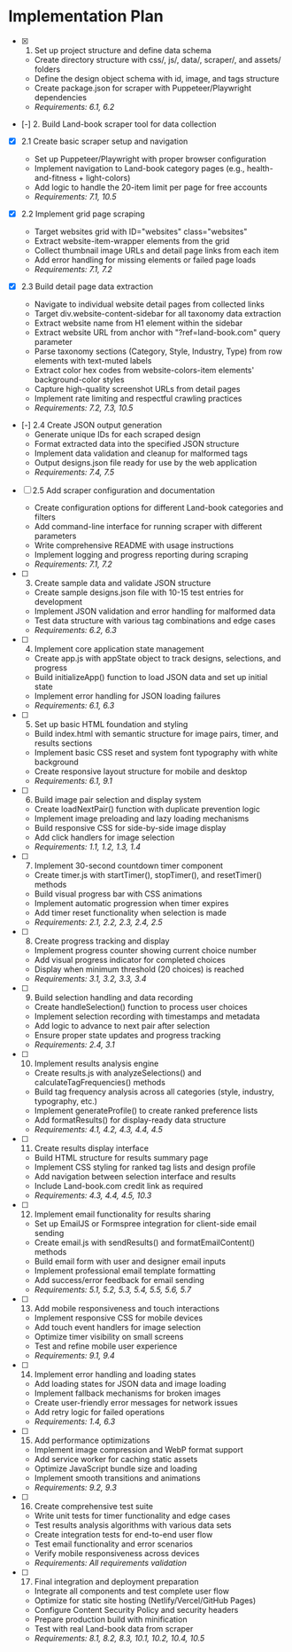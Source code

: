 # Implementation Plan

- [x] 1. Set up project structure and define data schema
  - Create directory structure with css/, js/, data/, scraper/, and assets/ folders
  - Define the design object schema with id, image, and tags structure
  - Create package.json for scraper with Puppeteer/Playwright dependencies
  - _Requirements: 6.1, 6.2_

- [-] 2. Build Land-book scraper tool for data collection
- [x] 2.1 Create basic scraper setup and navigation
  - Set up Puppeteer/Playwright with proper browser configuration
  - Implement navigation to Land-book category pages (e.g., health-and-fitness + light-colors)
  - Add logic to handle the 20-item limit per page for free accounts
  - _Requirements: 7.1, 10.5_

- [x] 2.2 Implement grid page scraping
  - Target websites grid with ID="websites" class="websites"
  - Extract website-item-wrapper elements from the grid
  - Collect thumbnail image URLs and detail page links from each item
  - Add error handling for missing elements or failed page loads
  - _Requirements: 7.1, 7.2_

- [x] 2.3 Build detail page data extraction
  - Navigate to individual website detail pages from collected links
  - Target div.website-content-sidebar for all taxonomy data extraction
  - Extract website name from H1 element within the sidebar
  - Extract website URL from anchor with "?ref=land-book.com" query parameter
  - Parse taxonomy sections (Category, Style, Industry, Type) from row elements with text-muted labels
  - Extract color hex codes from website-colors-item elements' background-color styles
  - Capture high-quality screenshot URLs from detail pages
  - Implement rate limiting and respectful crawling practices
  - _Requirements: 7.2, 7.3, 10.5_

- [-] 2.4 Create JSON output generation
  - Generate unique IDs for each scraped design
  - Format extracted data into the specified JSON structure
  - Implement data validation and cleanup for malformed tags
  - Output designs.json file ready for use by the web application
  - _Requirements: 7.4, 7.5_

- [ ] 2.5 Add scraper configuration and documentation
  - Create configuration options for different Land-book categories and filters
  - Add command-line interface for running scraper with different parameters
  - Write comprehensive README with usage instructions
  - Implement logging and progress reporting during scraping
  - _Requirements: 7.1, 7.2_

- [ ] 3. Create sample data and validate JSON structure
  - Create sample designs.json file with 10-15 test entries for development
  - Implement JSON validation and error handling for malformed data
  - Test data structure with various tag combinations and edge cases
  - _Requirements: 6.2, 6.3_

- [ ] 4. Implement core application state management
  - Create app.js with appState object to track designs, selections, and progress
  - Build initializeApp() function to load JSON data and set up initial state
  - Implement error handling for JSON loading failures
  - _Requirements: 6.1, 6.3_

- [ ] 5. Set up basic HTML foundation and styling
  - Build index.html with semantic structure for image pairs, timer, and results sections
  - Implement basic CSS reset and system font typography with white background
  - Create responsive layout structure for mobile and desktop
  - _Requirements: 6.1, 9.1_

- [ ] 6. Build image pair selection and display system
  - Create loadNextPair() function with duplicate prevention logic
  - Implement image preloading and lazy loading mechanisms
  - Build responsive CSS for side-by-side image display
  - Add click handlers for image selection
  - _Requirements: 1.1, 1.2, 1.3, 1.4_

- [ ] 7. Implement 30-second countdown timer component
  - Create timer.js with startTimer(), stopTimer(), and resetTimer() methods
  - Build visual progress bar with CSS animations
  - Implement automatic progression when timer expires
  - Add timer reset functionality when selection is made
  - _Requirements: 2.1, 2.2, 2.3, 2.4, 2.5_

- [ ] 8. Create progress tracking and display
  - Implement progress counter showing current choice number
  - Add visual progress indicator for completed choices
  - Display when minimum threshold (20 choices) is reached
  - _Requirements: 3.1, 3.2, 3.3, 3.4_

- [ ] 9. Build selection handling and data recording
  - Create handleSelection() function to process user choices
  - Implement selection recording with timestamps and metadata
  - Add logic to advance to next pair after selection
  - Ensure proper state updates and progress tracking
  - _Requirements: 2.4, 3.1_

- [ ] 10. Implement results analysis engine
  - Create results.js with analyzeSelections() and calculateTagFrequencies() methods
  - Build tag frequency analysis across all categories (style, industry, typography, etc.)
  - Implement generateProfile() to create ranked preference lists
  - Add formatResults() for display-ready data structure
  - _Requirements: 4.1, 4.2, 4.3, 4.4, 4.5_

- [ ] 11. Create results display interface
  - Build HTML structure for results summary page
  - Implement CSS styling for ranked tag lists and design profile
  - Add navigation between selection interface and results
  - Include Land-book.com credit link as required
  - _Requirements: 4.3, 4.4, 4.5, 10.3_

- [ ] 12. Implement email functionality for results sharing
  - Set up EmailJS or Formspree integration for client-side email sending
  - Create email.js with sendResults() and formatEmailContent() methods
  - Build email form with user and designer email inputs
  - Implement professional email template formatting
  - Add success/error feedback for email sending
  - _Requirements: 5.1, 5.2, 5.3, 5.4, 5.5, 5.6, 5.7_

- [ ] 13. Add mobile responsiveness and touch interactions
  - Implement responsive CSS for mobile devices
  - Add touch event handlers for image selection
  - Optimize timer visibility on small screens
  - Test and refine mobile user experience
  - _Requirements: 9.1, 9.4_

- [ ] 14. Implement error handling and loading states
  - Add loading states for JSON data and image loading
  - Implement fallback mechanisms for broken images
  - Create user-friendly error messages for network issues
  - Add retry logic for failed operations
  - _Requirements: 1.4, 6.3_

- [ ] 15. Add performance optimizations
  - Implement image compression and WebP format support
  - Add service worker for caching static assets
  - Optimize JavaScript bundle size and loading
  - Implement smooth transitions and animations
  - _Requirements: 9.2, 9.3_

- [ ] 16. Create comprehensive test suite
  - Write unit tests for timer functionality and edge cases
  - Test results analysis algorithms with various data sets
  - Create integration tests for end-to-end user flow
  - Test email functionality and error scenarios
  - Verify mobile responsiveness across devices
  - _Requirements: All requirements validation_

- [ ] 17. Final integration and deployment preparation
  - Integrate all components and test complete user flow
  - Optimize for static site hosting (Netlify/Vercel/GitHub Pages)
  - Configure Content Security Policy and security headers
  - Prepare production build with minification
  - Test with real Land-book data from scraper
  - _Requirements: 8.1, 8.2, 8.3, 10.1, 10.2, 10.4, 10.5_
